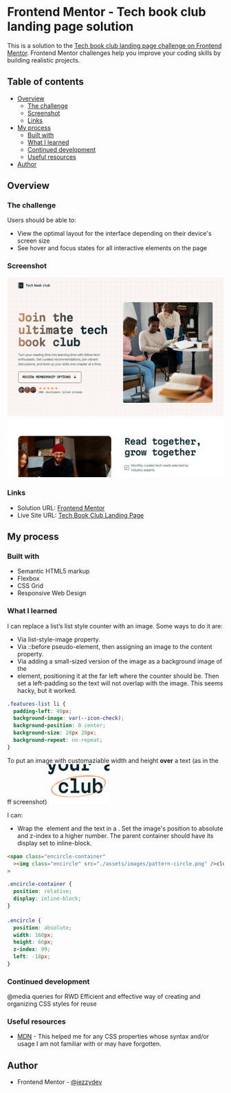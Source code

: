 # Frontend Mentor - Tech book club landing page solution

This is a solution to the [Tech book club landing page challenge on Frontend Mentor](https://www.frontendmentor.io/challenges/tech-book-club-landing-page-fZQidjHU73). Frontend Mentor challenges help you improve your coding skills by building realistic projects.

## Table of contents

- [Overview](#overview)
  - [The challenge](#the-challenge)
  - [Screenshot](#screenshot)
  - [Links](#links)
- [My process](#my-process)
  - [Built with](#built-with)
  - [What I learned](#what-i-learned)
  - [Continued development](#continued-development)
  - [Useful resources](#useful-resources)
- [Author](#author)

## Overview

### The challenge

Users should be able to:

- View the optimal layout for the interface depending on their device's screen size
- See hover and focus states for all interactive elements on the page

### Screenshot

![](./screenshot.png)

### Links

- Solution URL: [Frontend Mentor](https://www.frontendmentor.io/solutions/flexbox-css-grid-css-variables-FNtCWQH2Wt)
- Live Site URL: [Tech Book Club Landing Page](https://jezzydev.github.io/tech-book-club-landing-page/)

## My process

### Built with

- Semantic HTML5 markup
- Flexbox
- CSS Grid
- Responsive Web Design

### What I learned

I can replace a list’s list style counter with an image. Some ways to do it are:

- Via list-style-image property.
- Via ::before pseudo-element, then assigning an image to the content property.
- Via adding a small-sized version of the image as a background image of the <li> element, positioning it at the far left where the counter should be. Then set a left-padding so the text will not overlap with the image. This seems hacky, but it worked.

```css
.features-list li {
  padding-left: 40px;
  background-image: var(--icon-check);
  background-position: 0 center;
  background-size: 28px 28px;
  background-repeat: no-repeat;
}
```

To put an image with customaziable width and height **over** a text (as in the ff screenshot)
![](./club_screenshot.png)

I can:

- Wrap the <img> element and the text in a <span>. Set the image's position to absolute and z-index to a higher number. The parent container should have its display set to inline-block.

```html
<span class="encircle-container"
  ><img class="encircle" src="./assets/images/pattern-circle.png" />club</span
>
```

```css
.encircle-container {
  position: relative;
  display: inline-block;
}

.encircle {
  position: absolute;
  width: 160px;
  height: 66px;
  z-index: 99;
  left: -18px;
}
```

### Continued development

@media queries for RWD
Efficient and effective way of creating and organizing CSS styles for reuse

### Useful resources

- [MDN](https://developer.mozilla.org/en-US/docs/Web/CSS) - This helped me for any CSS properties whose syntax and/or usage I am not familiar with or may have forgotten.

## Author

- Frontend Mentor - [@jezzydev](https://www.frontendmentor.io/profile/jezzydev)
